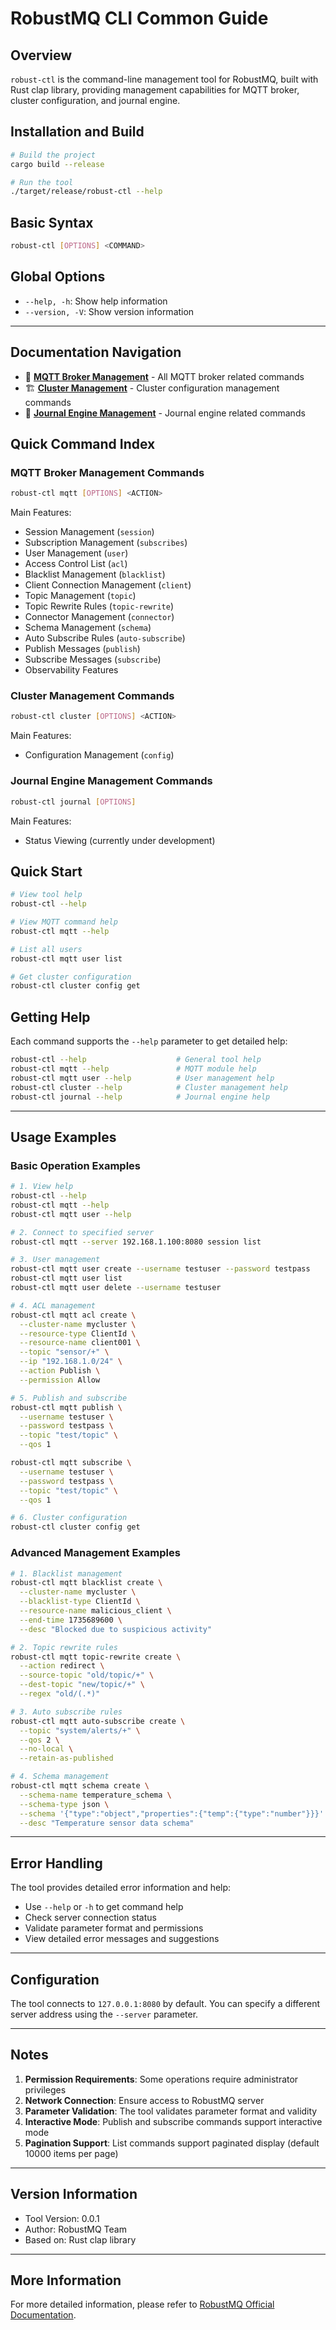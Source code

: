 # RobustMQ CLI Common Guide

## Overview

`robust-ctl` is the command-line management tool for RobustMQ, built with Rust clap library, providing management capabilities for MQTT broker, cluster configuration, and journal engine.

## Installation and Build

```bash
# Build the project
cargo build --release

# Run the tool
./target/release/robust-ctl --help
```

## Basic Syntax

```bash
robust-ctl [OPTIONS] <COMMAND>
```

## Global Options

- `--help, -h`: Show help information
- `--version, -V`: Show version information

---

## Documentation Navigation

- 🔧 **[MQTT Broker Management](CLI_MQTT.md)** - All MQTT broker related commands
- 🏗️ **[Cluster Management](CLI_CLUSTER.md)** - Cluster configuration management commands
- 📝 **[Journal Engine Management](CLI_JOURNAL.md)** - Journal engine related commands

## Quick Command Index

### MQTT Broker Management Commands
```bash
robust-ctl mqtt [OPTIONS] <ACTION>
```

Main Features:
- Session Management (`session`)
- Subscription Management (`subscribes`)
- User Management (`user`)
- Access Control List (`acl`)
- Blacklist Management (`blacklist`)
- Client Connection Management (`client`)
- Topic Management (`topic`)
- Topic Rewrite Rules (`topic-rewrite`)
- Connector Management (`connector`)
- Schema Management (`schema`)
- Auto Subscribe Rules (`auto-subscribe`)
- Publish Messages (`publish`)
- Subscribe Messages (`subscribe`)
- Observability Features

### Cluster Management Commands
```bash
robust-ctl cluster [OPTIONS] <ACTION>
```

Main Features:
- Configuration Management (`config`)

### Journal Engine Management Commands
```bash
robust-ctl journal [OPTIONS]
```

Main Features:
- Status Viewing (currently under development)

## Quick Start

```bash
# View tool help
robust-ctl --help

# View MQTT command help
robust-ctl mqtt --help

# List all users
robust-ctl mqtt user list

# Get cluster configuration
robust-ctl cluster config get
```

## Getting Help

Each command supports the `--help` parameter to get detailed help:

```bash
robust-ctl --help                    # General tool help
robust-ctl mqtt --help               # MQTT module help
robust-ctl mqtt user --help          # User management help
robust-ctl cluster --help            # Cluster management help
robust-ctl journal --help            # Journal engine help
```

---

## Usage Examples

### Basic Operation Examples

```bash
# 1. View help
robust-ctl --help
robust-ctl mqtt --help
robust-ctl mqtt user --help

# 2. Connect to specified server
robust-ctl mqtt --server 192.168.1.100:8080 session list

# 3. User management
robust-ctl mqtt user create --username testuser --password testpass
robust-ctl mqtt user list
robust-ctl mqtt user delete --username testuser

# 4. ACL management
robust-ctl mqtt acl create \
  --cluster-name mycluster \
  --resource-type ClientId \
  --resource-name client001 \
  --topic "sensor/+" \
  --ip "192.168.1.0/24" \
  --action Publish \
  --permission Allow

# 5. Publish and subscribe
robust-ctl mqtt publish \
  --username testuser \
  --password testpass \
  --topic "test/topic" \
  --qos 1

robust-ctl mqtt subscribe \
  --username testuser \
  --password testpass \
  --topic "test/topic" \
  --qos 1

# 6. Cluster configuration
robust-ctl cluster config get
```

### Advanced Management Examples

```bash
# 1. Blacklist management
robust-ctl mqtt blacklist create \
  --cluster-name mycluster \
  --blacklist-type ClientId \
  --resource-name malicious_client \
  --end-time 1735689600 \
  --desc "Blocked due to suspicious activity"

# 2. Topic rewrite rules
robust-ctl mqtt topic-rewrite create \
  --action redirect \
  --source-topic "old/topic/+" \
  --dest-topic "new/topic/+" \
  --regex "old/(.*)"

# 3. Auto subscribe rules
robust-ctl mqtt auto-subscribe create \
  --topic "system/alerts/+" \
  --qos 2 \
  --no-local \
  --retain-as-published

# 4. Schema management
robust-ctl mqtt schema create \
  --schema-name temperature_schema \
  --schema-type json \
  --schema '{"type":"object","properties":{"temp":{"type":"number"}}}' \
  --desc "Temperature sensor data schema"
```

---

## Error Handling

The tool provides detailed error information and help:

- Use `--help` or `-h` to get command help
- Check server connection status
- Validate parameter format and permissions
- View detailed error messages and suggestions

---

## Configuration

The tool connects to `127.0.0.1:8080` by default. You can specify a different server address using the `--server` parameter.

---

## Notes

1. **Permission Requirements**: Some operations require administrator privileges
2. **Network Connection**: Ensure access to RobustMQ server
3. **Parameter Validation**: The tool validates parameter format and validity
4. **Interactive Mode**: Publish and subscribe commands support interactive mode
5. **Pagination Support**: List commands support paginated display (default 10000 items per page)

---

## Version Information

- Tool Version: 0.0.1
- Author: RobustMQ Team
- Based on: Rust clap library

---

## More Information

For more detailed information, please refer to [RobustMQ Official Documentation](https://robustmq.com).
